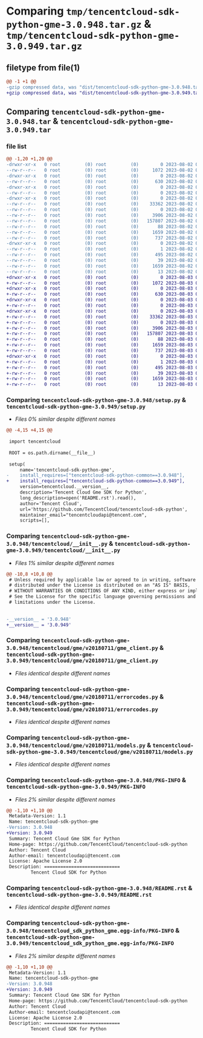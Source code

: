 # Comparing `tmp/tencentcloud-sdk-python-gme-3.0.948.tar.gz` & `tmp/tencentcloud-sdk-python-gme-3.0.949.tar.gz`

## filetype from file(1)

```diff
@@ -1 +1 @@
-gzip compressed data, was "dist/tencentcloud-sdk-python-gme-3.0.948.tar", last modified: Wed Aug  2 00:30:27 2023, max compression
+gzip compressed data, was "dist/tencentcloud-sdk-python-gme-3.0.949.tar", last modified: Thu Aug  3 00:26:44 2023, max compression
```

## Comparing `tencentcloud-sdk-python-gme-3.0.948.tar` & `tencentcloud-sdk-python-gme-3.0.949.tar`

### file list

```diff
@@ -1,20 +1,20 @@
-drwxr-xr-x   0 root         (0) root         (0)        0 2023-08-02 00:30:27.000000 tencentcloud-sdk-python-gme-3.0.948/
--rw-r--r--   0 root         (0) root         (0)     1072 2023-08-02 00:30:27.000000 tencentcloud-sdk-python-gme-3.0.948/setup.py
-drwxr-xr-x   0 root         (0) root         (0)        0 2023-08-02 00:30:27.000000 tencentcloud-sdk-python-gme-3.0.948/tencentcloud/
--rw-r--r--   0 root         (0) root         (0)      630 2023-08-02 00:30:27.000000 tencentcloud-sdk-python-gme-3.0.948/tencentcloud/__init__.py
-drwxr-xr-x   0 root         (0) root         (0)        0 2023-08-02 00:30:27.000000 tencentcloud-sdk-python-gme-3.0.948/tencentcloud/gme/
--rw-r--r--   0 root         (0) root         (0)        0 2023-08-02 00:30:27.000000 tencentcloud-sdk-python-gme-3.0.948/tencentcloud/gme/__init__.py
-drwxr-xr-x   0 root         (0) root         (0)        0 2023-08-02 00:30:27.000000 tencentcloud-sdk-python-gme-3.0.948/tencentcloud/gme/v20180711/
--rw-r--r--   0 root         (0) root         (0)    33362 2023-08-02 00:30:27.000000 tencentcloud-sdk-python-gme-3.0.948/tencentcloud/gme/v20180711/gme_client.py
--rw-r--r--   0 root         (0) root         (0)        0 2023-08-02 00:30:27.000000 tencentcloud-sdk-python-gme-3.0.948/tencentcloud/gme/v20180711/__init__.py
--rw-r--r--   0 root         (0) root         (0)     3906 2023-08-02 00:30:27.000000 tencentcloud-sdk-python-gme-3.0.948/tencentcloud/gme/v20180711/errorcodes.py
--rw-r--r--   0 root         (0) root         (0)   157807 2023-08-02 00:30:27.000000 tencentcloud-sdk-python-gme-3.0.948/tencentcloud/gme/v20180711/models.py
--rw-r--r--   0 root         (0) root         (0)       88 2023-08-02 00:30:27.000000 tencentcloud-sdk-python-gme-3.0.948/setup.cfg
--rw-r--r--   0 root         (0) root         (0)     1659 2023-08-02 00:30:27.000000 tencentcloud-sdk-python-gme-3.0.948/PKG-INFO
--rw-r--r--   0 root         (0) root         (0)      737 2023-08-02 00:30:27.000000 tencentcloud-sdk-python-gme-3.0.948/README.rst
-drwxr-xr-x   0 root         (0) root         (0)        0 2023-08-02 00:30:27.000000 tencentcloud-sdk-python-gme-3.0.948/tencentcloud_sdk_python_gme.egg-info/
--rw-r--r--   0 root         (0) root         (0)        1 2023-08-02 00:30:27.000000 tencentcloud-sdk-python-gme-3.0.948/tencentcloud_sdk_python_gme.egg-info/dependency_links.txt
--rw-r--r--   0 root         (0) root         (0)      495 2023-08-02 00:30:27.000000 tencentcloud-sdk-python-gme-3.0.948/tencentcloud_sdk_python_gme.egg-info/SOURCES.txt
--rw-r--r--   0 root         (0) root         (0)       39 2023-08-02 00:30:27.000000 tencentcloud-sdk-python-gme-3.0.948/tencentcloud_sdk_python_gme.egg-info/requires.txt
--rw-r--r--   0 root         (0) root         (0)     1659 2023-08-02 00:30:27.000000 tencentcloud-sdk-python-gme-3.0.948/tencentcloud_sdk_python_gme.egg-info/PKG-INFO
--rw-r--r--   0 root         (0) root         (0)       13 2023-08-02 00:30:27.000000 tencentcloud-sdk-python-gme-3.0.948/tencentcloud_sdk_python_gme.egg-info/top_level.txt
+drwxr-xr-x   0 root         (0) root         (0)        0 2023-08-03 00:26:44.000000 tencentcloud-sdk-python-gme-3.0.949/
+-rw-r--r--   0 root         (0) root         (0)     1072 2023-08-03 00:26:44.000000 tencentcloud-sdk-python-gme-3.0.949/setup.py
+drwxr-xr-x   0 root         (0) root         (0)        0 2023-08-03 00:26:44.000000 tencentcloud-sdk-python-gme-3.0.949/tencentcloud/
+-rw-r--r--   0 root         (0) root         (0)      630 2023-08-03 00:26:44.000000 tencentcloud-sdk-python-gme-3.0.949/tencentcloud/__init__.py
+drwxr-xr-x   0 root         (0) root         (0)        0 2023-08-03 00:26:44.000000 tencentcloud-sdk-python-gme-3.0.949/tencentcloud/gme/
+-rw-r--r--   0 root         (0) root         (0)        0 2023-08-03 00:26:44.000000 tencentcloud-sdk-python-gme-3.0.949/tencentcloud/gme/__init__.py
+drwxr-xr-x   0 root         (0) root         (0)        0 2023-08-03 00:26:44.000000 tencentcloud-sdk-python-gme-3.0.949/tencentcloud/gme/v20180711/
+-rw-r--r--   0 root         (0) root         (0)    33362 2023-08-03 00:26:44.000000 tencentcloud-sdk-python-gme-3.0.949/tencentcloud/gme/v20180711/gme_client.py
+-rw-r--r--   0 root         (0) root         (0)        0 2023-08-03 00:26:44.000000 tencentcloud-sdk-python-gme-3.0.949/tencentcloud/gme/v20180711/__init__.py
+-rw-r--r--   0 root         (0) root         (0)     3906 2023-08-03 00:26:44.000000 tencentcloud-sdk-python-gme-3.0.949/tencentcloud/gme/v20180711/errorcodes.py
+-rw-r--r--   0 root         (0) root         (0)   157807 2023-08-03 00:26:44.000000 tencentcloud-sdk-python-gme-3.0.949/tencentcloud/gme/v20180711/models.py
+-rw-r--r--   0 root         (0) root         (0)       88 2023-08-03 00:26:44.000000 tencentcloud-sdk-python-gme-3.0.949/setup.cfg
+-rw-r--r--   0 root         (0) root         (0)     1659 2023-08-03 00:26:44.000000 tencentcloud-sdk-python-gme-3.0.949/PKG-INFO
+-rw-r--r--   0 root         (0) root         (0)      737 2023-08-03 00:26:44.000000 tencentcloud-sdk-python-gme-3.0.949/README.rst
+drwxr-xr-x   0 root         (0) root         (0)        0 2023-08-03 00:26:44.000000 tencentcloud-sdk-python-gme-3.0.949/tencentcloud_sdk_python_gme.egg-info/
+-rw-r--r--   0 root         (0) root         (0)        1 2023-08-03 00:26:44.000000 tencentcloud-sdk-python-gme-3.0.949/tencentcloud_sdk_python_gme.egg-info/dependency_links.txt
+-rw-r--r--   0 root         (0) root         (0)      495 2023-08-03 00:26:44.000000 tencentcloud-sdk-python-gme-3.0.949/tencentcloud_sdk_python_gme.egg-info/SOURCES.txt
+-rw-r--r--   0 root         (0) root         (0)       39 2023-08-03 00:26:44.000000 tencentcloud-sdk-python-gme-3.0.949/tencentcloud_sdk_python_gme.egg-info/requires.txt
+-rw-r--r--   0 root         (0) root         (0)     1659 2023-08-03 00:26:44.000000 tencentcloud-sdk-python-gme-3.0.949/tencentcloud_sdk_python_gme.egg-info/PKG-INFO
+-rw-r--r--   0 root         (0) root         (0)       13 2023-08-03 00:26:44.000000 tencentcloud-sdk-python-gme-3.0.949/tencentcloud_sdk_python_gme.egg-info/top_level.txt
```

### Comparing `tencentcloud-sdk-python-gme-3.0.948/setup.py` & `tencentcloud-sdk-python-gme-3.0.949/setup.py`

 * *Files 0% similar despite different names*

```diff
@@ -4,15 +4,15 @@
 
 import tencentcloud
 
 ROOT = os.path.dirname(__file__)
 
 setup(
     name='tencentcloud-sdk-python-gme',
-    install_requires=["tencentcloud-sdk-python-common==3.0.948"],
+    install_requires=["tencentcloud-sdk-python-common==3.0.949"],
     version=tencentcloud.__version__,
     description='Tencent Cloud Gme SDK for Python',
     long_description=open('README.rst').read(),
     author='Tencent Cloud',
     url='https://github.com/TencentCloud/tencentcloud-sdk-python',
     maintainer_email="tencentcloudapi@tencent.com",
     scripts=[],
```

### Comparing `tencentcloud-sdk-python-gme-3.0.948/tencentcloud/__init__.py` & `tencentcloud-sdk-python-gme-3.0.949/tencentcloud/__init__.py`

 * *Files 1% similar despite different names*

```diff
@@ -10,8 +10,8 @@
 # Unless required by applicable law or agreed to in writing, software
 # distributed under the License is distributed on an "AS IS" BASIS,
 # WITHOUT WARRANTIES OR CONDITIONS OF ANY KIND, either express or implied.
 # See the License for the specific language governing permissions and
 # limitations under the License.
 
 
-__version__ = '3.0.948'
+__version__ = '3.0.949'
```

### Comparing `tencentcloud-sdk-python-gme-3.0.948/tencentcloud/gme/v20180711/gme_client.py` & `tencentcloud-sdk-python-gme-3.0.949/tencentcloud/gme/v20180711/gme_client.py`

 * *Files identical despite different names*

### Comparing `tencentcloud-sdk-python-gme-3.0.948/tencentcloud/gme/v20180711/errorcodes.py` & `tencentcloud-sdk-python-gme-3.0.949/tencentcloud/gme/v20180711/errorcodes.py`

 * *Files identical despite different names*

### Comparing `tencentcloud-sdk-python-gme-3.0.948/tencentcloud/gme/v20180711/models.py` & `tencentcloud-sdk-python-gme-3.0.949/tencentcloud/gme/v20180711/models.py`

 * *Files identical despite different names*

### Comparing `tencentcloud-sdk-python-gme-3.0.948/PKG-INFO` & `tencentcloud-sdk-python-gme-3.0.949/PKG-INFO`

 * *Files 2% similar despite different names*

```diff
@@ -1,10 +1,10 @@
 Metadata-Version: 1.1
 Name: tencentcloud-sdk-python-gme
-Version: 3.0.948
+Version: 3.0.949
 Summary: Tencent Cloud Gme SDK for Python
 Home-page: https://github.com/TencentCloud/tencentcloud-sdk-python
 Author: Tencent Cloud
 Author-email: tencentcloudapi@tencent.com
 License: Apache License 2.0
 Description: ============================
         Tencent Cloud SDK for Python
```

### Comparing `tencentcloud-sdk-python-gme-3.0.948/README.rst` & `tencentcloud-sdk-python-gme-3.0.949/README.rst`

 * *Files identical despite different names*

### Comparing `tencentcloud-sdk-python-gme-3.0.948/tencentcloud_sdk_python_gme.egg-info/PKG-INFO` & `tencentcloud-sdk-python-gme-3.0.949/tencentcloud_sdk_python_gme.egg-info/PKG-INFO`

 * *Files 2% similar despite different names*

```diff
@@ -1,10 +1,10 @@
 Metadata-Version: 1.1
 Name: tencentcloud-sdk-python-gme
-Version: 3.0.948
+Version: 3.0.949
 Summary: Tencent Cloud Gme SDK for Python
 Home-page: https://github.com/TencentCloud/tencentcloud-sdk-python
 Author: Tencent Cloud
 Author-email: tencentcloudapi@tencent.com
 License: Apache License 2.0
 Description: ============================
         Tencent Cloud SDK for Python
```

